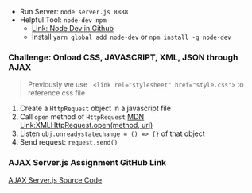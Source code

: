 - Run Server: ```node server.js 8888```
- Helpful Tool: ```node-dev npm```
  -  [LInk: Node Dev in Github](https://github.com/fgnass/node-dev#readme)
  -  Install ```yarn global add node-dev```  or ```npm install -g node-dev```


### Challenge: Onload CSS, JAVASCRIPT, XML, JSON through AJAX
> Previously we use ```  <link rel="stylesheet" href="style.css"> ``` to reference css file
1. Create a ```HttpRequest``` object in a javascript file
2. Call ```open```  method of ```HttpRequest``` [MDN Link:XMLHttpRequest.open(method, url)](https://developer.mozilla.org/en-US/docs/Web/API/XMLHttpRequest/open)
3. Listen ```obj.onreadystatechange = () => {}``` of that object
4.  Send request: ```request.send()```


### AJAX Server.js Assignment GitHub Link
[AJAX Server.js Source Code](https://github.com/Yueran-Yu/JRG-Course/tree/master/Server_AJAX)